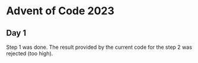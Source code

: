Advent of Code 2023
===================

## Day 1

Step 1 was done.
The result provided by the current code for the step 2 was rejected (too high).

